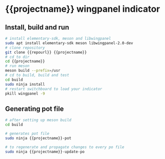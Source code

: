 # {{projectname}} wingpanel indicator

## Install, build and run

```bash
# install elementary-sdk, meson and libwingpanel
sudo apt install elementary-sdk meson libwingpanel-2.0-dev
# clone repository
git clone {{repourl}} {{projectname}}
# cd to dir
cd {{projectname}}
# run meson
meson build --prefix=/usr
# cd to build, build and test
cd build
sudo ninja install
# restart switchboard to load your indicator
pkill wingpanel -9
```

## Generating pot file

```bash
# after setting up meson build
cd build

# generates pot file
sudo ninja {{projectname}}-pot

# to regenerate and propagate changes to every po file
sudo ninja {{projectname}}-update-po
```

